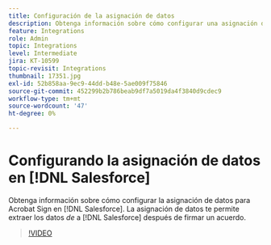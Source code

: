 ```yaml
---
title: Configuración de la asignación de datos
description: Obtenga información sobre cómo configurar una asignación de datos para Acrobat Sign en  [!DNL Salesforce]
feature: Integrations
role: Admin
topic: Integrations
level: Intermediate
jira: KT-10599
topic-revisit: Integrations
thumbnail: 17351.jpg
exl-id: 52b858aa-9ec9-44dd-b48e-5ae009f75846
source-git-commit: 452299b2b786beab9df7a5019da4f3840d9cdec9
workflow-type: tm+mt
source-wordcount: '47'
ht-degree: 0%

---
```


# Configurando la asignación de datos en [!DNL Salesforce]

Obtenga información sobre cómo configurar la asignación de datos para Acrobat Sign en [!DNL Salesforce]. La asignación de datos te permite extraer los datos _de_ a [!DNL Salesforce] después de firmar un acuerdo.

>[!VIDEO](https://video.tv.adobe.com/v/3414438?quality=12&learn=on&hidetitle=true&captions=spa)
